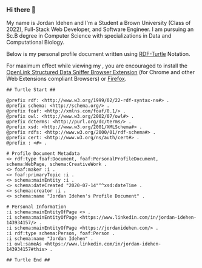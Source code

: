 ### Hi there 👋

My name is Jordan Idehen and I'm a Student a Brown University (Class of 2022), Full-Stack Web Developer, and Software Engineer. I am pursuing an Sc.B degree in Computer Science with specializations in Data and Computational Biology.

Below is my personal profile document written using [RDF-Turtle](https://medium.com/openlink-software-blog/simple-linked-data-deployment-tutorial-a532e568c82f) Notation. 

For maximum effect while viewing my , you are encouraged to install the [OpenLink Structured Data Sniffer Browser Extension](https://chrome.google.com/webstore/detail/openlink-structured-data/egdaiaihbdoiibopledjahjaihbmjhdj?hl=en) (for Chrome and other Web Extensions compliant Browsers) or [Firefox](https://addons.mozilla.org/en-US/firefox/addon/openlink-structured-data-sniff/). 

```
## Turtle Start ##

@prefix rdf: <http://www.w3.org/1999/02/22-rdf-syntax-ns#> .
@prefix schema: <http://schema.org/> .
@prefix foaf: <http://xmlns.com/foaf/0.1/> .
@prefix owl: <http://www.w3.org/2002/07/owl#> .
@prefix dcterms: <http://purl.org/dc/terms/> .
@prefix xsd: <http://www.w3.org/2001/XMLSchema#> .
@prefix rdfs: <http://www.w3.org/2000/01/rdf-schema#> .
@prefix cert: <http://www.w3.org/ns/auth/cert#> . 
@prefix : <#> . 

# Profile Document Metadata
<> rdf:type foaf:Document, foaf:PersonalProfileDocument, schema:WebPage, schema:CreativeWork .
<> foaf:maker :i .
<> foaf:primaryTopic :i .
<> schema:mainEntity :i .
<> schema:dateCreated "2020-07-14"^^xsd:dateTime .
<> schema:creator :i .
<> schema:name "Jordan Idehen's Profile Document" .

# Personal Information 
:i schema:mainEntityOfPage <> .
:i schema:mainEntityOfPage <https://www.linkedin.com/in/jordan-idehen-143934157/> .
:i schema:mainEntityOfPage <https://jordanidehen.com/> .
:i rdf:type schema:Person, foaf:Person .
:i schema:name "Jordan Idehen" .
:i owl:sameAs <https://www.linkedin.com/in/jordan-idehen-143934157#this> .

## Turtle End ##
```

<!--
**jidehen/jidehen** is a ✨ _special_ ✨ repository because its `README.md` (this file) appears on your GitHub profile.

Here are some ideas to get you started:

- 🔭 I’m currently working on ...
- 🌱 I’m currently learning ...
- 👯 I’m looking to collaborate on ...
- 🤔 I’m looking for help with ...
- 💬 Ask me about ...
- 📫 How to reach me: ...
- 😄 Pronouns: ...
- ⚡ Fun fact: ...
-->

